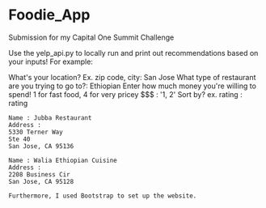 # Foodie_App
Submission for my Capital One Summit Challenge


Use the yelp_api.py to locally run and print out recommendations based on your inputs! For example:

What's your location? Ex. zip code, city: San Jose
What type of restaurant are you trying to go to?: Ethiopian
Enter how much money you're willing to spend! 1 for fast food, 4 for very pricey $$$ : '1, 2'
Sort by? ex. rating : rating
~~~~~~~~~~~~~Finding Recommended Restaurants (*^◇^)_旦~~~~~~~~~~
Name : Jubba Restaurant
Address :
5330 Terner Way
Ste 40
San Jose, CA 95136

Name : Walia Ethiopian Cuisine
Address :
2208 Business Cir
San Jose, CA 95128

Furthermore, I used Bootstrap to set up the website.

